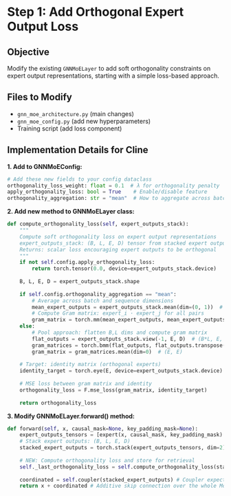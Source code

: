 # Step 1: Add Orthogonal Expert Output Loss

## **Objective**
Modify the existing `GNNMoELayer` to add soft orthogonality constraints on expert output representations, starting with a simple loss-based approach.

## **Files to Modify**
- `gnn_moe_architecture.py` (main changes)
- `gnn_moe_config.py` (add new hyperparameters)
- Training script (add loss component)

## **Implementation Details for Cline**

**1. Add to GNNMoEConfig:**
```python
# Add these new fields to your config dataclass
orthogonality_loss_weight: float = 0.1  # λ for orthogonality penalty
apply_orthogonality_loss: bool = True    # Enable/disable feature
orthogonality_aggregation: str = "mean"  # How to aggregate across batch/seq: "mean" or "pool"
```

**2. Add new method to GNNMoELayer class:**
```python
def compute_orthogonality_loss(self, expert_outputs_stack):
    """
    Compute soft orthogonality loss on expert output representations
    expert_outputs_stack: (B, L, E, D) tensor from stacked expert outputs
    Returns: scalar loss encouraging expert outputs to be orthogonal
    """
    if not self.config.apply_orthogonality_loss:
        return torch.tensor(0.0, device=expert_outputs_stack.device)
    
    B, L, E, D = expert_outputs_stack.shape
    
    if self.config.orthogonality_aggregation == "mean":
        # Average across batch and sequence dimensions
        mean_expert_outputs = expert_outputs_stack.mean(dim=(0, 1))  # (E, D)
        # Compute Gram matrix: expert_i · expert_j for all pairs
        gram_matrix = torch.mm(mean_expert_outputs, mean_expert_outputs.T)  # (E, E)
    else:
        # Pool approach: flatten B,L dims and compute gram matrix
        flat_outputs = expert_outputs_stack.view(-1, E, D)  # (B*L, E, D)
        gram_matrices = torch.bmm(flat_outputs, flat_outputs.transpose(1, 2))  # (B*L, E, E)
        gram_matrix = gram_matrices.mean(dim=0)  # (E, E)
    
    # Target: identity matrix (orthogonal experts)
    identity_target = torch.eye(E, device=expert_outputs_stack.device)
    
    # MSE loss between gram matrix and identity
    orthogonality_loss = F.mse_loss(gram_matrix, identity_target)
    
    return orthogonality_loss
```

**3. Modify GNNMoELayer.forward() method:**
```python
def forward(self, x, causal_mask=None, key_padding_mask=None):
    expert_outputs_tensors = [expert(x, causal_mask, key_padding_mask) for expert in self.experts]
    # Stack expert outputs: (B, L, E, D)
    stacked_expert_outputs = torch.stack(expert_outputs_tensors, dim=2)
    
    # NEW: Compute orthogonality loss and store for retrieval
    self._last_orthogonality_loss = self.compute_orthogonality_loss(stacked_expert_outputs)
    
    coordinated = self.coupler(stacked_expert_outputs) # Coupler expects (B,L,E,D)
    return x + coordinated # Additive skip connection over the whole MoE block
```


